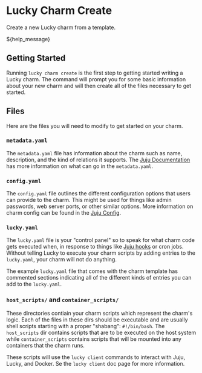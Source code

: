# Lucky Charm Create

Create a new Lucky charm from a template.

${help_message}

## Getting Started

Running `lucky charm create` is the first step to getting started writing a Lucky charm. The command will prompt you for some basic information about your new charm and will then create all of the files necessary to get started.

## Files

Here are the files you will need to modify to get started on your charm.

### `metadata.yaml`

The `metadata.yaml` file has information about the charm such as name, description, and the kind of relations it supports. The [Juju Documentation](https://discourse.jujucharms.com/t/charm-metadata/1043) has more information on what can go in the `metadata.yaml`.

### `config.yaml`

The `config.yaml` file outlines the different configuration options that users can provide to the charm. This might be used for things like admin passwords, web server ports, or other similar options. More information on charm config can be found in the [Juju Config](https://discourse.jujucharms.com/t/creating-config-yaml-and-configuring-charms/1039).

### `lucky.yaml`

The `lucky.yaml` file is your "control panel" so to speak for what charm code gets executed when, in response to things like [Juju hooks](https://discourse.jujucharms.com/t/charm-hooks/1040) or cron jobs. Without telling Lucky to execute your charm scripts by adding entries to the `lucky.yaml`, your charm will not do anything.

The example `lucky.yaml` file that comes with the charm template has commented sections indicating all of the different kinds of entries you can add to the `lucky.yaml`.

### `host_scripts/` and `container_scripts/`

These directories contiain your charm scripts which represent the charm's logic. Each of the files in these dirs should be executable and are usually shell scripts starting with a proper "shabang": `#!/bin/bash`. The `host_scripts` dir contains scripts that are to be executed on the host system while `container_scripts` contains scripts that will be mounted into any containers that the charm runs.

These scripts will use the `lucky client` commands to interact with Juju, Lucky, and Docker. Se the `lucky client` doc page for more information.